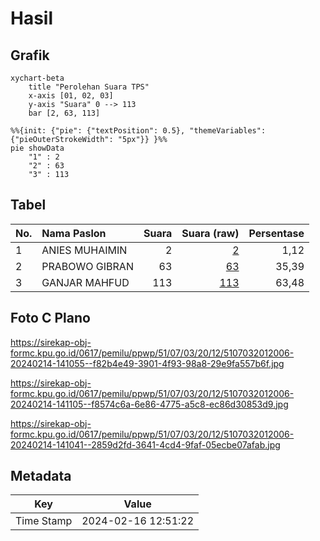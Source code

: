 # Hasil

## Grafik

```mermaid
xychart-beta
    title "Perolehan Suara TPS"
    x-axis [01, 02, 03]
    y-axis "Suara" 0 --> 113
    bar [2, 63, 113]
```

```mermaid
%%{init: {"pie": {"textPosition": 0.5}, "themeVariables": {"pieOuterStrokeWidth": "5px"}} }%%
pie showData
    "1" : 2
    "2" : 63
    "3" : 113
```

## Tabel

| No. | Nama Paslon    | Suara | Suara (raw) | Persentase |
|:--- |:-------------- | -----:| -----------:| ----------:|
| 1   | ANIES MUHAIMIN | 2     | [2][p-1]    | 1,12       |
| 2   | PRABOWO GIBRAN | 63    | [63][p-2]   | 35,39      |
| 3   | GANJAR MAHFUD  | 113   | [113][p-3]  | 63,48      |


[p-1]: https://github.com/gigit-pemilu/pemilu-2024-51-bali/blob/main/pilpres/hitung-suara/sub/51-bali/sub/07-karangasem/sub/03-manggis/sub/2012-sengkidu/sub/006-tps/sub/paslon-1.txt
[p-2]: https://github.com/gigit-pemilu/pemilu-2024-51-bali/blob/main/pilpres/hitung-suara/sub/51-bali/sub/07-karangasem/sub/03-manggis/sub/2012-sengkidu/sub/006-tps/sub/paslon-2.txt
[p-3]: https://github.com/gigit-pemilu/pemilu-2024-51-bali/blob/main/pilpres/hitung-suara/sub/51-bali/sub/07-karangasem/sub/03-manggis/sub/2012-sengkidu/sub/006-tps/sub/paslon-3.txt

## Foto C Plano

https://sirekap-obj-formc.kpu.go.id/0617/pemilu/ppwp/51/07/03/20/12/5107032012006-20240214-141055--f82b4e49-3901-4f93-98a8-29e9fa557b6f.jpg

https://sirekap-obj-formc.kpu.go.id/0617/pemilu/ppwp/51/07/03/20/12/5107032012006-20240214-141105--f8574c6a-6e86-4775-a5c8-ec86d30853d9.jpg

https://sirekap-obj-formc.kpu.go.id/0617/pemilu/ppwp/51/07/03/20/12/5107032012006-20240214-141041--2859d2fd-3641-4cd4-9faf-05ecbe07afab.jpg


## Metadata

| Key        | Value               |
| ---------- | ------------------- |
| Time Stamp | 2024-02-16 12:51:22 |



